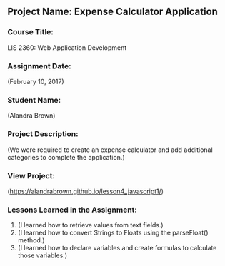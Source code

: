 ## Project Name:  Expense Calculator Application

### Course Title:
LIS 2360:  Web Application Development

### Assignment Date:  
(February 10, 2017)

### Student Name:  
(Alandra Brown)

### Project Description:
(We were required to create an expense calculator and add additional categories to complete the application.)

### View Project:
(https://alandrabrown.github.io/lesson4_javascript1/)

### Lessons Learned in the Assignment:
1. (I learned how to retrieve values from text fields.)
2. (I learned how to convert Strings to Floats using the parseFloat() method.)
3. (I learned how to declare variables and create formulas to calculate those variables.)
